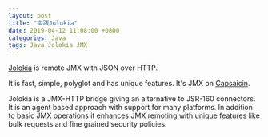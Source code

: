```yaml
---
layout: post
title: "实践Jolokia"
date: 2019-04-12 11:08:00 +0800
categories: Java
tags: Java Jolokia JMX
---
```


[Jolokia](https://jolokia.org/) is remote JMX with JSON over HTTP. 

It is fast, simple, polyglot and has unique features. It's JMX on [Capsaicin](http://en.wikipedia.org/wiki/Capsaicin).

Jolokia is a JMX-HTTP bridge giving an alternative to JSR-160 connectors. It is an agent based approach with support for many platforms. In addition to basic JMX operations it enhances JMX remoting with unique features like bulk requests and fine grained security policies.